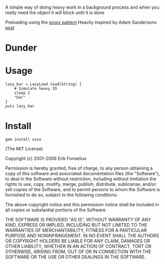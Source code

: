 A simple way of doing heavy work in a background process and when you really need the object it will block until it is done

Preloading using the [proxy pattern](http://sourcemaking.com/design_patterns/proxy)
Heavily inspired by Adam Sandersons [post](http://endofline.wordpress.com/2011/01/18/ruby-standard-library-delegator/)

Dunder
=========================


Usage
=====
	lazy_bar = LazyLoad.load(String) {
		# Simulate heavy IO
		sleep 2
		"bar" 
	}
	puts lazy_bar
Install
=======
    gem install xxxx


(The MIT License)

Copyright (c) 2001-2006 Erik Fonselius

Permission is hereby granted, free of charge, to any person obtaining
a copy of this software and associated documentation files (the
"Software"), to deal in the Software without restriction, including
without limitation the rights to use, copy, modify, merge, publish,
distribute, sublicense, and/or sell copies of the Software, and to
permit persons to whom the Software is furnished to do so, subject to
the following conditions:

The above copyright notice and this permission notice shall be
included in all copies or substantial portions of the Software.

THE SOFTWARE IS PROVIDED "AS IS", WITHOUT WARRANTY OF ANY KIND,
EXPRESS OR IMPLIED, INCLUDING BUT NOT LIMITED TO THE WARRANTIES OF
MERCHANTABILITY, FITNESS FOR A PARTICULAR PURPOSE AND NONINFRINGEMENT.
IN NO EVENT SHALL THE AUTHORS OR COPYRIGHT HOLDERS BE LIABLE FOR ANY
CLAIM, DAMAGES OR OTHER LIABILITY, WHETHER IN AN ACTION OF CONTRACT,
TORT OR OTHERWISE, ARISING FROM, OUT OF OR IN CONNECTION WITH THE
SOFTWARE OR THE USE OR OTHER DEALINGS IN THE SOFTWARE.
